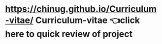 # https://chinug.github.io/Curriculum-vitae/ Curriculum-vitae 👈click here to quick review of project
